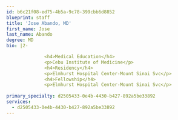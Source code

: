 ```yaml
---
id: b6c21f08-ed75-4b5a-9c78-399cbb6d8852
blueprint: staff
title: 'Jose Abando, MD'
first_name: Jose
last_name: Abando
degree: MD
bio: |2-

              <h4>Medical Education</h4>
              <p>Cebu Institute of Medicine</p>
              <h4>Residency</h4>
              <p>Elmhurst Hospital Center-Mount Sinai Svc</p>
              <h4>Fellowship</h4>
              <p>Elmhurst Hospital Center-Mount Sinai Svc</p>
          
primary_specialty: d2505433-0e4b-4430-b427-892a5be33892
services:
  - d2505433-0e4b-4430-b427-892a5be33892
---
```


